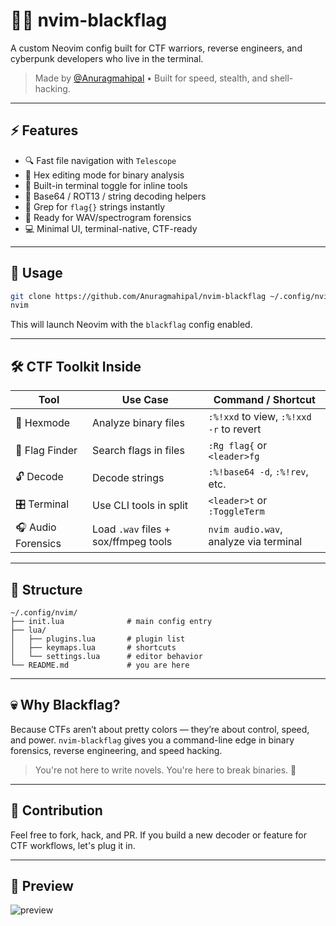 # 🏴‍☠️ nvim-blackflag

A custom Neovim config built for CTF warriors, reverse engineers, and cyberpunk developers who live in the terminal.

> Made by [@Anuragmahipal](https://github.com/Anuragmahipal) • Built for speed, stealth, and shell-hacking.

---

## ⚡ Features

- 🔍 Fast file navigation with `Telescope`
- 🧬 Hex editing mode for binary analysis
- 📜 Built-in terminal toggle for inline tools
- 🧠 Base64 / ROT13 / string decoding helpers
- 🎯 Grep for `flag{}` strings instantly
- 🎵 Ready for WAV/spectrogram forensics
- 💻 Minimal UI, terminal-native, CTF-ready

---

## 🚀 Usage

```bash
git clone https://github.com/Anuragmahipal/nvim-blackflag ~/.config/nvim
nvim
```

This will launch Neovim with the `blackflag` config enabled.

---

## 🛠 CTF Toolkit Inside

| Tool              | Use Case                                | Command / Shortcut              |
|------------------|-----------------------------------------|----------------------------------|
| 🧬 Hexmode        | Analyze binary files                    | `:%!xxd` to view, `:%!xxd -r` to revert |
| 🔎 Flag Finder    | Search flags in files                   | `:Rg flag{` or `<leader>fg`     |
| 🔓 Decode         | Decode strings                          | `:%!base64 -d`, `:%!rev`, etc.  |
| 🎛 Terminal       | Use CLI tools in split                  | `<leader>t` or `:ToggleTerm`    |
| 🎧 Audio Forensics| Load `.wav` files + sox/ffmpeg tools     | `nvim audio.wav`, analyze via terminal |

---

## 📂 Structure

```text
~/.config/nvim/
├── init.lua              # main config entry
├── lua/
│   ├── plugins.lua       # plugin list
│   ├── keymaps.lua       # shortcuts
│   └── settings.lua      # editor behavior
└── README.md             # you are here
```

---

## 💀 Why Blackflag?

Because CTFs aren’t about pretty colors — they’re about control, speed, and power. `nvim-blackflag` gives you a command-line edge in binary forensics, reverse engineering, and speed hacking.

> You're not here to write novels. You're here to break binaries. 🧨

---

## 🤘 Contribution

Feel free to fork, hack, and PR. If you build a new decoder or feature for CTF workflows, let's plug it in.

---

## 📸 Preview

![preview](preview.png)
